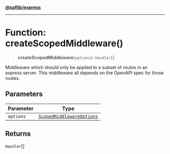 [**@saflib/express**](../index.md)

***

# Function: createScopedMiddleware()

> **createScopedMiddleware**(`options`): `Handler`[]

Middleware which should only be applied to a subset of routes in an express server.
This middleware all depends on the OpenAPI spec for those routes.

## Parameters

| Parameter | Type |
| ------ | ------ |
| `options` | [`ScopedMiddlewareOptions`](../interfaces/ScopedMiddlewareOptions.md) |

## Returns

`Handler`[]
